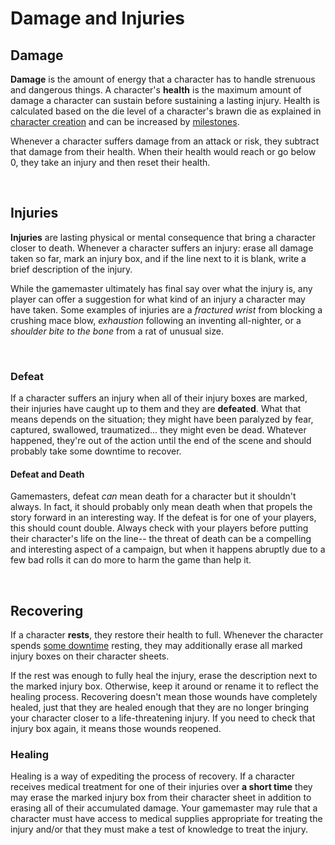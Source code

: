# Damage and Injuries

## Damage

**Damage** is the amount of energy that a character has to handle strenuous and dangerous things. A character's **health** is the maximum amount of damage a character can sustain before sustaining a lasting injury. Health is calculated based on the die level of a character's brawn die as explained in [character creation](../getting_started/creation.md) and can be increased by [milestones](../gameplay/advancement.md).

Whenever a character suffers damage from an attack or risk, they subtract that damage from their health. When their health would reach or go below 0, they take an injury and then reset their health.

<br/>

## Injuries

**Injuries** are lasting physical or mental consequence that bring a character closer to death. Whenever a character suffers an injury: erase all damage taken so far, mark an injury box, and if the line next to it is blank, write a brief description of the injury.

While the gamemaster ultimately has final say over what the injury is, any player can offer a suggestion for what kind of an injury a character may have taken. Some examples of injuries are a _fractured wrist_ from blocking a crushing mace blow, _exhaustion_ following an inventing all-nighter, or a _shoulder bite to the bone_ from a rat of unusual size.

<br/>

### Defeat

If a character suffers an injury when all of their injury boxes are marked, their injuries have caught up to them and they are **defeated**. What that means depends on the situation; they might have been paralyzed by fear, captured, swallowed, traumatized... they might even be dead. Whatever happened, they're out of the action until the end of the scene and should probably take some downtime to recover.

#### Defeat and Death

Gamemasters, defeat _can_ mean death for a character but it shouldn't always. In fact, it should probably only mean death when that propels the story forward in an interesting way. If the defeat is for one of your players, this should count double. Always check with your players before putting their character's life on the line-- the threat of death can be a compelling and interesting aspect of a campaign, but when it happens abruptly due to a few bad rolls it can do more to harm the game than help it.

<br/>

## Recovering

If a character **rests**, they restore their health to full. Whenever the character spends [some downtime](../gameplay/downtime.md#recovering) resting, they may additionally erase all marked injury boxes on their character sheets.

If the rest was enough to fully heal the injury, erase the description next to the marked injury box. Otherwise, keep it around or rename it to reflect the healing process. Recovering doesn't mean those wounds have completely healed, just that they are healed enough that they are no longer bringing your character closer to a life-threatening injury. If you need to check that injury box again, it means those wounds reopened.

### Healing

Healing is a way of expediting the process of recovery. If a character receives medical treatment for one of their injuries over **a short time** they may erase the marked injury box from their character sheet in addition to erasing all of their accumulated damage. Your gamemaster may rule that a character must have access to medical supplies appropriate for treating the injury and/or that they must make a test of knowledge to treat the injury.

<br/>
